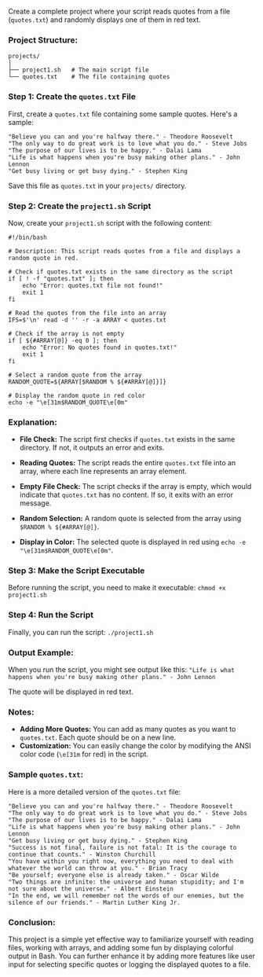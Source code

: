 Create a complete project where your script reads quotes from a file (`quotes.txt`) and randomly displays one of them in red text.
### **Project Structure:**
```
projects/
│
├── project1.sh   # The main script file
└── quotes.txt    # The file containing quotes
```

### **Step 1: Create the `quotes.txt` File**
First, create a `quotes.txt` file containing some sample quotes. Here's a sample:
```
"Believe you can and you're halfway there." - Theodore Roosevelt
"The only way to do great work is to love what you do." - Steve Jobs
"The purpose of our lives is to be happy." - Dalai Lama
"Life is what happens when you're busy making other plans." - John Lennon
"Get busy living or get busy dying." - Stephen King
```
Save this file as `quotes.txt` in your `projects/` directory.

### **Step 2: Create the `project1.sh` Script**
Now, create your `project1.sh` script with the following content:
```
#!/bin/bash

# Description: This script reads quotes from a file and displays a random quote in red.

# Check if quotes.txt exists in the same directory as the script
if [ ! -f "quotes.txt" ]; then
    echo "Error: quotes.txt file not found!"
    exit 1
fi

# Read the quotes from the file into an array
IFS=$'\n' read -d '' -r -a ARRAY < quotes.txt

# Check if the array is not empty
if [ ${#ARRAY[@]} -eq 0 ]; then
    echo "Error: No quotes found in quotes.txt!"
    exit 1
fi

# Select a random quote from the array
RANDOM_QUOTE=${ARRAY[$RANDOM % ${#ARRAY[@]}]}

# Display the random quote in red color
echo -e "\e[31m$RANDOM_QUOTE\e[0m"
```

### **Explanation:**
- **File Check:** The script first checks if `quotes.txt` exists in the same directory. If not, it outputs an error and exits.
    
- **Reading Quotes:** The script reads the entire `quotes.txt` file into an array, where each line represents an array element.
    
- **Empty File Check:** The script checks if the array is empty, which would indicate that `quotes.txt` has no content. If so, it exits with an error message.
    
- **Random Selection:** A random quote is selected from the array using `$RANDOM % ${#ARRAY[@]}`.
    
- **Display in Color:** The selected quote is displayed in red using `echo -e "\e[31m$RANDOM_QUOTE\e[0m"`.
    

### **Step 3: Make the Script Executable**
Before running the script, you need to make it executable:
`chmod +x project1.sh`

### **Step 4: Run the Script**

Finally, you can run the script:
`./project1.sh`

### **Output Example:**

When you run the script, you might see output like this:
`"Life is what happens when you're busy making other plans." - John Lennon`

The quote will be displayed in red text.

### **Notes:**
- **Adding More Quotes:** You can add as many quotes as you want to `quotes.txt`. Each quote should be on a new line.
- **Customization:** You can easily change the color by modifying the ANSI color code (`\e[31m` for red) in the script.

### **Sample `quotes.txt`:**
Here is a more detailed version of the `quotes.txt` file:
```
"Believe you can and you're halfway there." - Theodore Roosevelt
"The only way to do great work is to love what you do." - Steve Jobs
"The purpose of our lives is to be happy." - Dalai Lama
"Life is what happens when you're busy making other plans." - John Lennon
"Get busy living or get busy dying." - Stephen King
"Success is not final, failure is not fatal: It is the courage to continue that counts." - Winston Churchill
"You have within you right now, everything you need to deal with whatever the world can throw at you." - Brian Tracy
"Be yourself; everyone else is already taken." - Oscar Wilde
"Two things are infinite: the universe and human stupidity; and I'm not sure about the universe." - Albert Einstein
"In the end, we will remember not the words of our enemies, but the silence of our friends." - Martin Luther King Jr.
```

### **Conclusion:**
This project is a simple yet effective way to familiarize yourself with reading files, working with arrays, and adding some fun by displaying colorful output in Bash. You can further enhance it by adding more features like user input for selecting specific quotes or logging the displayed quotes to a file.